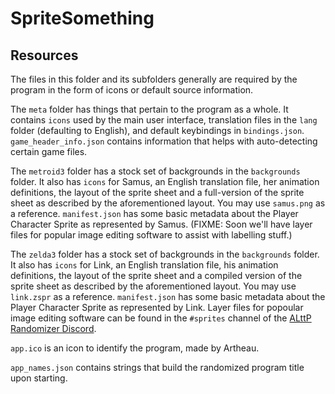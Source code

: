 # SpriteSomething

## Resources

The files in this folder and its subfolders generally are required by the program in the form of icons or default source information.

The `meta` folder has things that pertain to the program as a whole. It contains `icons` used by the main user interface, translation files in the `lang` folder (defaulting to English), and default keybindings in `bindings.json`. `game_header_info.json` contains information that helps with auto-detecting certain game files.

The `metroid3` folder has a stock set of backgrounds in the `backgrounds` folder. It also has `icons` for Samus, an English translation file, her animation definitions, the layout of the sprite sheet and a full-version of the sprite sheet as described by the aforementioned layout. You may use `samus.png` as a reference. `manifest.json` has some basic metadata about the Player Character Sprite as represented by Samus. (FIXME: Soon we'll have layer files for popular image editing software to assist with labelling stuff.)

The `zelda3` folder has a stock set of backgrounds in the `backgrounds` folder. It also has `icons` for Link, an English translation file, his animation definitions, the layout of the sprite sheet and a compiled version of the sprite sheet as described by the aforementioned layout. You may use `link.zspr` as a reference. `manifest.json` has some basic metadata about the Player Character Sprite as represented by Link. Layer files for popoular image editing software can be found in the `#sprites` channel of the [ALttP Randomizer Discord](http://discord.gg/alttprandomizer).

`app.ico` is an icon to identify the program, made by Artheau.

`app_names.json` contains strings that build the randomized program title upon starting.
